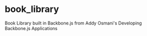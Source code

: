 book_library
============

Book Library built in Backbone.js from Addy Osmani's Developing Backbone.js Applications
